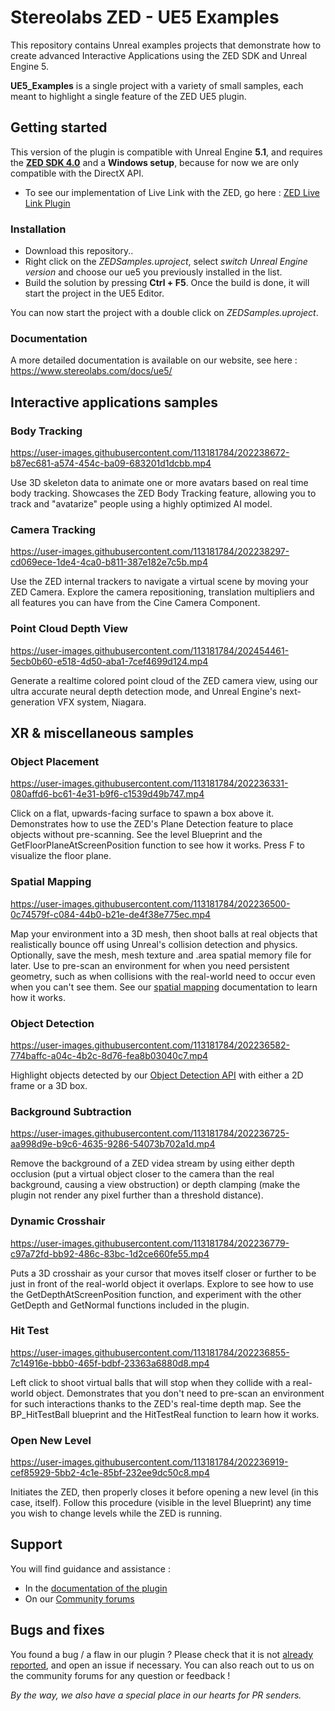 # Stereolabs ZED - UE5 Examples

This repository contains Unreal examples projects that demonstrate how to create advanced Interactive Applications using the ZED SDK and Unreal Engine 5.

**UE5_Examples** is a single project with a variety of small samples, each meant to highlight a single feature of the ZED UE5 plugin. 

## Getting started

This version of the plugin is compatible with Unreal Engine **5.1**, and requires the [**ZED SDK 4.0**](https://www.stereolabs.com/docs/get-started-with-zed/#download-and-install-the-zed-sdk) and a **Windows setup**, because for now we are only compatible with the DirectX API.

- To see our implementation of Live Link with the ZED, go here : [ZED Live Link Plugin](https://github.com/stereolabs/zed-LiveLink-plugin)

### Installation

- Download this repository..
- Right click on the *ZEDSamples.uproject*, select *switch Unreal Engine version* and choose our ue5 you previously installed in the list.
- Build the solution by pressing **Ctrl + F5**. Once the build is done, it will start the project in the UE5 Editor. 

You can now start the project with a double click on *ZEDSamples.uproject*.

### Documentation

A more detailed documentation is available on our website, see here :  https://www.stereolabs.com/docs/ue5/

## Interactive applications samples

### Body Tracking

https://user-images.githubusercontent.com/113181784/202238672-b87ec681-a574-454c-ba09-683201d1dcbb.mp4

Use 3D skeleton data to animate one or more avatars based on real time body tracking. Showcases the ZED Body Tracking feature, allowing you to track and "avatarize" people using a highly optimized AI model. 

### Camera Tracking

https://user-images.githubusercontent.com/113181784/202238297-cd069ece-1de4-4ca0-b811-387e182e7c5b.mp4

Use the ZED internal trackers to navigate a virtual scene by moving your ZED Camera. Explore the camera repositioning, translation multipliers and all features you can have from the Cine Camera Component.

### Point Cloud Depth View

https://user-images.githubusercontent.com/113181784/202454461-5ecb0b60-e518-4d50-aba1-7cef4699d124.mp4

Generate a realtime colored point cloud of the ZED camera view, using our ultra accurate neural depth detection mode, and Unreal Engine's next-generation VFX system, Niagara.

## XR & miscellaneous samples

### Object Placement

https://user-images.githubusercontent.com/113181784/202236331-080affd6-bc61-4e31-b9f6-c1539d49b747.mp4

Click on a flat, upwards-facing surface to spawn a box above it. Demonstrates how to use the ZED's Plane Detection feature to place objects without pre-scanning. See the level Blueprint and the GetFloorPlaneAtScreenPosition function to see how it works. Press F to visualize the floor plane.

### Spatial Mapping

https://user-images.githubusercontent.com/113181784/202236500-0c74579f-c084-44b0-b21e-de4f38e775ec.mp4

Map your environment into a 3D mesh, then shoot balls at real objects that realistically bounce off using Unreal's collision detection and physics. Optionally, save the mesh, mesh texture and .area spatial memory file for later. Use to pre-scan an environment for when you need persistent geometry, such as when collisions with the real-world need to occur even when you can't see them. See our [spatial mapping](https://docs.stereolabs.com/mixed-reality/unreal/spatial-mapping/) documentation to learn how it works. 

### Object Detection

https://user-images.githubusercontent.com/113181784/202236582-774baffc-a04c-4b2c-8d76-fea8b03040c7.mp4

Highlight objects detected by our [Object Detection API](https://www.stereolabs.com/docs/api/group__Object__group.html) with either a 2D frame or a 3D box.

### Background Subtraction

https://user-images.githubusercontent.com/113181784/202236725-aa998d9e-b9c6-4635-9286-54073b702a1d.mp4

Remove the background of a ZED videa stream by using either depth occlusion (put a virtual object closer to the camera than the real background, causing a view obstruction) or depth clamping (make the plugin not render any pixel further than a threshold distance).

### Dynamic Crosshair

https://user-images.githubusercontent.com/113181784/202236779-c97a72fd-bb92-486c-83bc-1d2ce660fe55.mp4

Puts a 3D crosshair as your cursor that moves itself closer or further to be just in front of the real-world object it overlaps. Explore to see how to use the GetDepthAtScreenPosition function, and experiment with the other GetDepth and GetNormal functions included in the plugin. 

### Hit Test

https://user-images.githubusercontent.com/113181784/202236855-7c14916e-bbb0-465f-bdbf-23363a6880d8.mp4

Left click to shoot virtual balls that will stop when they collide with a real-world object. Demonstrates that you don't need to pre-scan an environment for such interactions thanks to the ZED's real-time depth map. See the BP_HitTestBall blueprint and the HitTestReal function to learn how it works.

### Open New Level

https://user-images.githubusercontent.com/113181784/202236919-cef85929-5bb2-4c1e-85bf-232ee9dc50c8.mp4

Initiates the ZED, then properly closes it before opening a new level (in this case, itself). Follow this procedure (visible in the level Blueprint) any time you wish to change levels while the ZED is running. 

## Support

You will find guidance and assistance :
- In the [documentation of the plugin](https://www.stereolabs.com/docs/ue5/)
- On our [Community forums](https://community.stereolabs.com/)

## Bugs and fixes

You found a bug / a flaw in our plugin ? Please check that it is not [already reported](https://github.com/stereolabs/zed-UE5/issues), and open an issue if necessary. You can also reach out to us on the community forums for any question or feedback ! 

*By the way, we also have a special place in our hearts for PR senders.*
